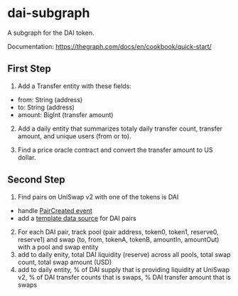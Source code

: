 # dai-subgraph

A subgraph for the DAI token. 

Documentation: https://thegraph.com/docs/en/cookbook/quick-start/

## First Step
1. Add a Transfer entity with these fields:
  - from: String (address)
  - to: String (address)
  - amount: BigInt (transfer amount)
  
2. Add a daily entity that summarizes totaly daily transfer count, transfer amount, and unique users (from or to).

3. Find a price oracle contract and convert the transfer amount to US dollar.

## Second Step
1. Find pairs on UniSwap v2 with one of the tokens is DAI
  - handle [PairCreated event](https://docs.uniswap.org/protocol/V2/reference/smart-contracts/factory)
  - add a [template data source](https://docs.uniswap.org/protocol/V2/reference/smart-contracts/factory) for DAI pairs
2. For each DAI pair, track pool (pair address, token0, token1, reserve0, reserve1) and swap (to, from, tokenA, tokenB, amountIn, amountOut) with a pool and swap entity
3. add to daily enity, total DAI liquidity (reserve) across all pools, total swap count, total swap amount (USD)
4. add to daily entity, % of DAI supply that is providing liquidity at UniSwap v2, % of DAI transfer counts that is swaps, % DAI transfer amount that is swaps
